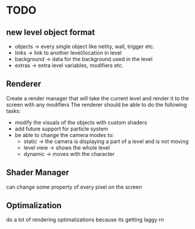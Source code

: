 # TODO
## new level object format
- objects -> every single object like netity, wall, trigger etc.
- links -> link to another level/location in level
- background -> data for the background used in the level
- extras -> extra level variables, modifiers etc.

## Renderer
Create a render manager that will take the current level and render it to the screen with any modifiers
The renderer should be able to do the following tasks:
- modify the visuals of the objects with custom shaders
- add future support for particle system
- be able to change the camera modes to:
  - static -> the camera is displaying a part of a level and is not moving
  - level view -> shows the whole level 
  - dynamic -> moves with the character

## Shader Manager
can change some property of every pixel on the screen

## Optimalization
do a lot of rendering optimalizations because its getting laggy rn